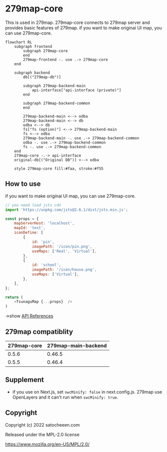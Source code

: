 # 279map-core
This is used in 279map.
279map-core connects to 279map server and provides basic features of 279map.
if you want to make originai UI map, you can use 279map-core.

```mermaid
flowchart RL
	subgraph frontend
		subgraph 279map-core
		end
		279map-frontend -. use .-> 279map-core
	end

	subgraph backend
		db[("279map-db")]

		subgraph 279map-backend-main
			api-interface["api-interface (private)"]
		end

		subgraph 279map-backend-common
		end

		279map-backend-main <--> odba
		279map-backend-main <--> db
		odba <--> db
		fs["fs (option)"] <--> 279map-backend-main
		fs <--> odba
		279map-backend-main -. use .-> 279map-backend-common
		odba -. use .-> 279map-backend-common
		fs -. use .-> 279map-backend-common
	end
	279map-core -.-> api-interface
	original-db[("Original DB")] <--> odba
	
	style 279map-core fill:#faa, stroke:#f55
```

## How to use
if you want to make originai UI map, you can use 279map-core.

```javascript
// you need load jsts cdn
import 'https://unpkg.com/jsts@2.6.1/dist/jsts.min.js';

const props = {
    mapServerHost: 'localhost',
    mapId: 'test',
    iconDefine: [
        {
            id: 'pin',
            imagePath: '/icon/pin.png',
            useMaps: ['Real', 'Virtual'],
        },
        {
            id: 'school',
            imagePath: '/icon/house.png',
            useMaps: ['Virtual'],
        },
    ],
};

return (
	<TsunaguMap {...props}  />
)
```

→show [API References](documents/API.md)

## 279map compatiblity
|  279map-core  |  279map-main-backend  |
| ---- | ---- |
|  0.5.6  |  0.46.5  |
|  0.5.5 |  0.46.4  |


## Supplement
- if you use on Next.js, set  `swcMinify: false` in next.config.js.  279map use OpenLayers and it can't run when `swcMinify: true`.

## Copyright
Copyright (c) 2022 satocheeen.com

Released under the MPL-2.0 license

https://www.mozilla.org/en-US/MPL/2.0/
